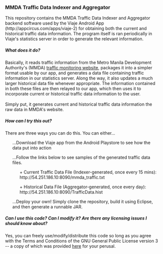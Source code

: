 <h3>MMDA Traffic Data Indexer and Aggregator</h3>
<p>
This repository contains the MMDA Traffic Data Indexer and Aggregator backend software used by the 
Viaje Android App (http://appcircus.com/apps/viaje-2) for obtaining both the current and historical
traffic data information. The program itself is ran periodically in Viaje's statistics server in
order to generate the relevant information.
</p>
<h5>What does it do?</h5>
<p>
Basically, it reads traffic information from the Metro Manila Development Authority's (MMDA) 
<a href="mmdatraffic.interaksyon.com">traffic monitoring website</a>, packages it into a simpler
format usable by our app, and generates a data file containing traffic information in our
statistics server. Along the way, it also updates a much larger historical data file whenever
appropriate. The information contained in both these files are then relayed to our app, which
then uses it to incorporate current or historical traffic data information to the user.
<br/>
<br/>
Simply put, it generates current and historical traffic data information the raw data in MMDA's website.
</p>
<h5>How can I try this out?</h5>
<p>
There are three ways you can do this. You can either...
<ul>...Download the Viaje app from the Android Playstore to see how the data put into action</ul>
<ul>...Follow the links below to see samples of the generated traffic data files.
  <ul>+ Current Traffic Data File (Indexer-generated, once every 15 mins): http://54.251.186.10:8090/mmda_traffic.txt</ul>
  <ul>+ Historical Data File (Aggregator-generated, once every day): http://54.251.186.10:8090/TrafficData.hist</ul>
</ul>
<ul>...Deploy your own! Simply clone the repository, build it using Eclipse, and then generate a runnable JAR.</ul>
</p>
<h5>Can I use this code? Can I modify it? Are there any licensing issues I should know about?</h5>
<p>
Yes, you can freely use/modify/distribute this code so long as you agree with the Terms and Conditions of the 
GNU General Public License version 3 -- a copy of which was provided 
<a href="https://github.com/Francis-T/mmda-trafficdata-indexer/blob/master/COPYING">here</a>
for your perusal.
</p>
